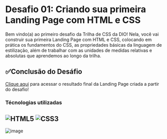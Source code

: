 # Desafio 01: Criando sua primeira Landing Page com HTML e CSS

Bem vindo(a) ao primeiro desafio da Trilha de CSS da DIO! Nela, você vai construir sua primeira Landing Page com HTML e CSS, colocando em prática os fundamentos do CSS,
as propriedades básicas da linguagem de estilização, além de trabalhar com as unidades de medidas relativas e absolutas que aprendemos ao longo da trilha.

## ✅Conclusão do Desáfio

[Clique aqui](https://mateusfaria13.github.io/trilha-css-desafio-01/) para acessar o resultado final da Landing Page criada a partir do desafio!

### Técnologias utilizadas
![HTML5](https://img.shields.io/badge/HTML5-E34F26?style=for-the-badge&logo=html5&logoColor=white)
![CSS3](https://img.shields.io/badge/CSS3-1572B6?style=for-the-badge&logo=css3&logoColor=white)
----

![image](https://user-images.githubusercontent.com/55519539/183538055-6cce606c-7d1d-4d15-a4be-ffeb5b37c956.png)



